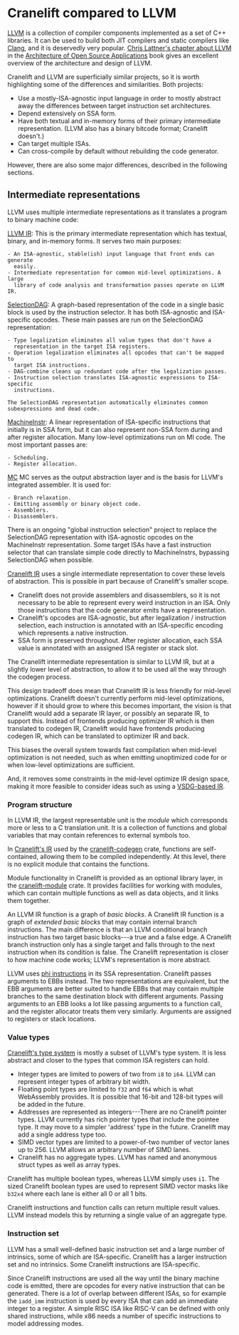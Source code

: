 # Cranelift compared to LLVM

[LLVM](https://llvm.org) is a collection of compiler components implemented as
a set of C++ libraries. It can be used to build both JIT compilers and static
compilers like [Clang](https://clang.llvm.org), and it is deservedly very
popular.
[Chris Lattner's chapter about LLVM](https://www.aosabook.org/en/llvm.html)
in the 
[Architecture of Open Source Applications](https://aosabook.org/en/index.html)
book gives an excellent overview of the architecture and design of LLVM.

Cranelift and LLVM are superficially similar projects, so it is worth
highlighting some of the differences and similarities. Both projects:

- Use a mostly-ISA-agnostic input language in order to mostly abstract away the
  differences between target instruction set architectures.
- Depend extensively on SSA form.
- Have both textual and in-memory forms of their primary intermediate
  representation. (LLVM also has a binary bitcode format; Cranelift doesn't.)
- Can target multiple ISAs.
- Can cross-compile by default without rebuilding the code generator.

However, there are also some major differences, described in the following sections.

## Intermediate representations

LLVM uses multiple intermediate representations as it translates a program to
binary machine code:

[LLVM IR](https://llvm.org/docs/LangRef.html):
    This is the primary intermediate representation which has textual, binary, and
    in-memory forms. It serves two main purposes:

    - An ISA-agnostic, stable(ish) input language that front ends can generate
      easily.
    - Intermediate representation for common mid-level optimizations. A large
      library of code analysis and transformation passes operate on LLVM IR.

[SelectionDAG](https://llvm.org/docs/CodeGenerator.html#instruction-selection-section):
    A graph-based representation of the code in a single basic block is used by
    the instruction selector. It has both ISA-agnostic and ISA-specific
    opcodes. These main passes are run on the SelectionDAG representation:

    - Type legalization eliminates all value types that don't have a
      representation in the target ISA registers.
    - Operation legalization eliminates all opcodes that can't be mapped to
      target ISA instructions.
    - DAG-combine cleans up redundant code after the legalization passes.
    - Instruction selection translates ISA-agnostic expressions to ISA-specific
      instructions.

    The SelectionDAG representation automatically eliminates common
    subexpressions and dead code.

[MachineInstr](https://llvm.org/docs/CodeGenerator.html#machine-code-representation):
    A linear representation of ISA-specific instructions that initially is in
    SSA form, but it can also represent non-SSA form during and after register
    allocation. Many low-level optimizations run on MI code. The most important
    passes are:

    - Scheduling.
    - Register allocation.

[MC](https://llvm.org/docs/CodeGenerator.html#the-mc-layer)
    MC serves as the output abstraction layer and is the basis for LLVM's
    integrated assembler. It is used for:

    - Branch relaxation.
    - Emitting assembly or binary object code.
    - Assemblers.
    - Disassemblers.

There is an ongoing "global instruction selection" project to replace the
SelectionDAG representation with ISA-agnostic opcodes on the MachineInstr
representation. Some target ISAs have a fast instruction selector that can
translate simple code directly to MachineInstrs, bypassing SelectionDAG when
possible.

[Cranelift IR](ir.md) uses a single intermediate representation to cover
these levels of abstraction. This is possible in part because of Cranelift's
smaller scope.

- Cranelift does not provide assemblers and disassemblers, so it is not
  necessary to be able to represent every weird instruction in an ISA. Only
  those instructions that the code generator emits have a representation.
- Cranelift's opcodes are ISA-agnostic, but after legalization / instruction
  selection, each instruction is annotated with an ISA-specific encoding which
  represents a native instruction.
- SSA form is preserved throughout. After register allocation, each SSA value
  is annotated with an assigned ISA register or stack slot.

The Cranelift intermediate representation is similar to LLVM IR, but at a slightly
lower level of abstraction, to allow it to be used all the way through the
codegen process.

This design tradeoff does mean that Cranelift IR is less friendly for mid-level
optimizations. Cranelift doesn't currently perform mid-level optimizations,
however if it should grow to where this becomes important, the vision is that
Cranelift would add a separate IR layer, or possibly an separate IR, to support
this. Instead of frontends producing optimizer IR which is then translated to
codegen IR, Cranelift would have frontends producing codegen IR, which can be
translated to optimizer IR and back.

This biases the overall system towards fast compilation when mid-level
optimization is not needed, such as when emitting unoptimized code for or when
low-level optimizations are sufficient.

And, it removes some constraints in the mid-level optimize IR design space,
making it more feasible to consider ideas such as using a
[VSDG-based IR](https://www.cl.cam.ac.uk/techreports/UCAM-CL-TR-705.pdf).

### Program structure

In LLVM IR, the largest representable unit is the *module* which corresponds
more or less to a C translation unit. It is a collection of functions and
global variables that may contain references to external symbols too.

In [Cranelift's IR](ir.md)
used by the [cranelift-codegen](https://docs.rs/cranelift-codegen/) crate,
functions are self-contained, allowing them to be compiled independently. At
this level, there is no explicit module that contains the functions.

Module functionality in Cranelift is provided as an optional library layer, in
the [cranelift-module](https://docs.rs/cranelift-module/) crate. It provides
facilities for working with modules, which can contain multiple functions as
well as data objects, and it links them together.

An LLVM IR function is a graph of *basic blocks*. A Cranelift IR function is a
graph of *extended basic blocks* that may contain internal branch instructions.
The main difference is that an LLVM conditional branch instruction has two
target basic blocks---a true and a false edge. A Cranelift branch instruction
only has a single target and falls through to the next instruction when its
condition is false. The Cranelift representation is closer to how machine code
works; LLVM's representation is more abstract.

LLVM uses
[phi instructions](https://llvm.org/docs/LangRef.html#phi-instruction)
in its SSA representation. Cranelift passes arguments to EBBs instead. The two
representations are equivalent, but the EBB arguments are better suited to
handle EBBs that may contain multiple branches to the same destination block
with different arguments. Passing arguments to an EBB looks a lot like passing
arguments to a function call, and the register allocator treats them very
similarly. Arguments are assigned to registers or stack locations.

### Value types

[Cranelift's type system](ir.md#value-types) is mostly a subset of LLVM's type
system. It is less abstract and closer to the types that common ISA registers
can hold.

- Integer types are limited to powers of two from `i8` to
  `i64`. LLVM can represent integer types of arbitrary bit width.
- Floating point types are limited to `f32` and `f64`
  which is what WebAssembly provides. It is possible that 16-bit and 128-bit
  types will be added in the future.
- Addresses are represented as integers---There are no Cranelift pointer types.
  LLVM currently has rich pointer types that include the pointee type. It may
  move to a simpler 'address' type in the future. Cranelift may add a single
  address type too.
- SIMD vector types are limited to a power-of-two number of vector lanes up to
  256. LLVM allows an arbitrary number of SIMD lanes.
- Cranelift has no aggregate types. LLVM has named and anonymous struct types as
  well as array types.

Cranelift has multiple boolean types, whereas LLVM simply uses `i1`. The sized
Cranelift boolean types are used to represent SIMD vector masks like `b32x4`
where each lane is either all 0 or all 1 bits.

Cranelift instructions and function calls can return multiple result values. LLVM
instead models this by returning a single value of an aggregate type.

### Instruction set

LLVM has a small well-defined basic instruction set and a large number of
intrinsics, some of which are ISA-specific. Cranelift has a larger instruction
set and no intrinsics. Some Cranelift instructions are ISA-specific.

Since Cranelift instructions are used all the way until the binary machine code
is emitted, there are opcodes for every native instruction that can be
generated. There is a lot of overlap between different ISAs, so for example the
`iadd_imm` instruction is used by every ISA that can add an
immediate integer to a register. A simple RISC ISA like RISC-V can be defined
with only shared instructions, while x86 needs a number of specific
instructions to model addressing modes.
